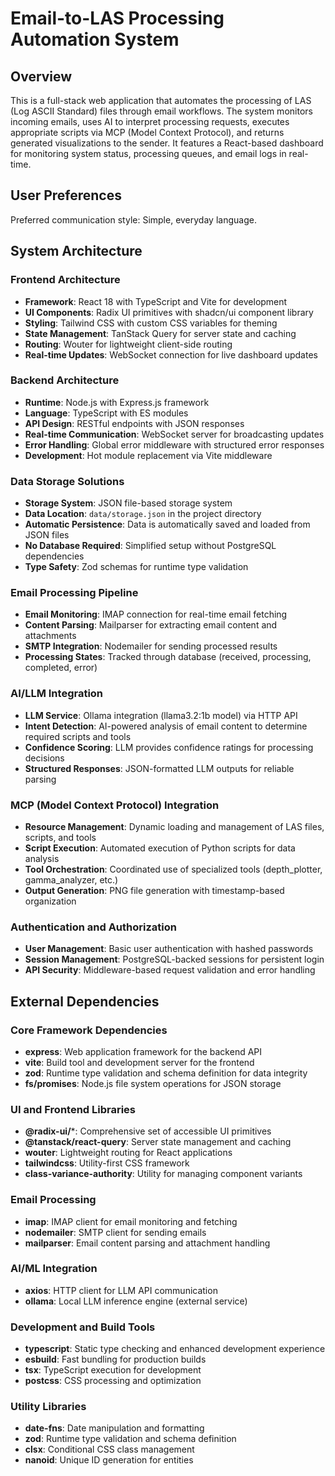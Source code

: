 # Email-to-LAS Processing Automation System

## Overview

This is a full-stack web application that automates the processing of LAS (Log ASCII Standard) files through email workflows. The system monitors incoming emails, uses AI to interpret processing requests, executes appropriate scripts via MCP (Model Context Protocol), and returns generated visualizations to the sender. It features a React-based dashboard for monitoring system status, processing queues, and email logs in real-time.

## User Preferences

Preferred communication style: Simple, everyday language.

## System Architecture

### Frontend Architecture
- **Framework**: React 18 with TypeScript and Vite for development
- **UI Components**: Radix UI primitives with shadcn/ui component library
- **Styling**: Tailwind CSS with custom CSS variables for theming
- **State Management**: TanStack Query for server state and caching
- **Routing**: Wouter for lightweight client-side routing
- **Real-time Updates**: WebSocket connection for live dashboard updates

### Backend Architecture
- **Runtime**: Node.js with Express.js framework
- **Language**: TypeScript with ES modules
- **API Design**: RESTful endpoints with JSON responses
- **Real-time Communication**: WebSocket server for broadcasting updates
- **Error Handling**: Global error middleware with structured error responses
- **Development**: Hot module replacement via Vite middleware

### Data Storage Solutions
- **Storage System**: JSON file-based storage system
- **Data Location**: `data/storage.json` in the project directory
- **Automatic Persistence**: Data is automatically saved and loaded from JSON files
- **No Database Required**: Simplified setup without PostgreSQL dependencies
- **Type Safety**: Zod schemas for runtime type validation

### Email Processing Pipeline
- **Email Monitoring**: IMAP connection for real-time email fetching
- **Content Parsing**: Mailparser for extracting email content and attachments
- **SMTP Integration**: Nodemailer for sending processed results
- **Processing States**: Tracked through database (received, processing, completed, error)

### AI/LLM Integration
- **LLM Service**: Ollama integration (llama3.2:1b model) via HTTP API
- **Intent Detection**: AI-powered analysis of email content to determine required scripts and tools
- **Confidence Scoring**: LLM provides confidence ratings for processing decisions
- **Structured Responses**: JSON-formatted LLM outputs for reliable parsing

### MCP (Model Context Protocol) Integration
- **Resource Management**: Dynamic loading and management of LAS files, scripts, and tools
- **Script Execution**: Automated execution of Python scripts for data analysis
- **Tool Orchestration**: Coordinated use of specialized tools (depth_plotter, gamma_analyzer, etc.)
- **Output Generation**: PNG file generation with timestamp-based organization

### Authentication and Authorization
- **User Management**: Basic user authentication with hashed passwords
- **Session Management**: PostgreSQL-backed sessions for persistent login
- **API Security**: Middleware-based request validation and error handling

## External Dependencies

### Core Framework Dependencies
- **express**: Web application framework for the backend API
- **vite**: Build tool and development server for the frontend
- **zod**: Runtime type validation and schema definition for data integrity
- **fs/promises**: Node.js file system operations for JSON storage

### UI and Frontend Libraries
- **@radix-ui/***: Comprehensive set of accessible UI primitives
- **@tanstack/react-query**: Server state management and caching
- **wouter**: Lightweight routing for React applications
- **tailwindcss**: Utility-first CSS framework
- **class-variance-authority**: Utility for managing component variants

### Email Processing
- **imap**: IMAP client for email monitoring and fetching
- **nodemailer**: SMTP client for sending emails
- **mailparser**: Email content parsing and attachment handling

### AI/ML Integration
- **axios**: HTTP client for LLM API communication
- **ollama**: Local LLM inference engine (external service)

### Development and Build Tools
- **typescript**: Static type checking and enhanced development experience
- **esbuild**: Fast bundling for production builds
- **tsx**: TypeScript execution for development
- **postcss**: CSS processing and optimization

### Utility Libraries
- **date-fns**: Date manipulation and formatting
- **zod**: Runtime type validation and schema definition
- **clsx**: Conditional CSS class management
- **nanoid**: Unique ID generation for entities